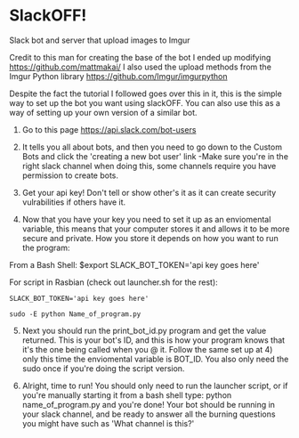 # SlackOFF!
Slack bot and server that upload images to Imgur 

Credit to this man for creating the base of the bot I ended up modifying https://github.com/mattmakai/
I also used the upload methods from the Imgur Python library https://github.com/Imgur/imgurpython

Despite the fact the tutorial I followed goes over this in it, this is the simple way to set up the bot you want using slackOFF.
You can also use this as a way of setting up your own version of a similar bot.


1) Go to this page https://api.slack.com/bot-users

2) It tells you all about bots, and then you need to go down to the Custom Bots and click the 'creating a new bot user' link
  -Make sure you're in the right slack channel when doing this, some channels require you have permission to create bots. 
  
3) Get your api key! Don't tell or show other's it as it can create security vulrabilities if others have it.

4) Now that you have your key you need to set it up as an enviomental variable, this means that your computer stores it and allows it to be more secure and private. How you store it depends on how you want to run the program:

  From a Bash Shell:
   $export SLACK_BOT_TOKEN='api key goes here'
    
  For script in Rasbian (check out launcher.sh for the rest):
  
    SLACK_BOT_TOKEN='api key goes here'
    
    sudo -E python Name_of_program.py 
 
 5) Next you should run the print_bot_id.py program and get the value returned. This is your bot's ID, and this is how your program knows that it's the one being called when you @ it. Follow the same set up at 4) only this time the enviomental variable is BOT_ID. You also only need the sudo once if you're doing the script version.
 
6) Alright, time to run! You should only need to run the launcher script, or if you're manually starting it from a bash shell type: 
python name_of_program.py and you're done! Your bot should be running in your slack channel, and be ready to answer all the burning questions you might have such as 'What channel is this?'
